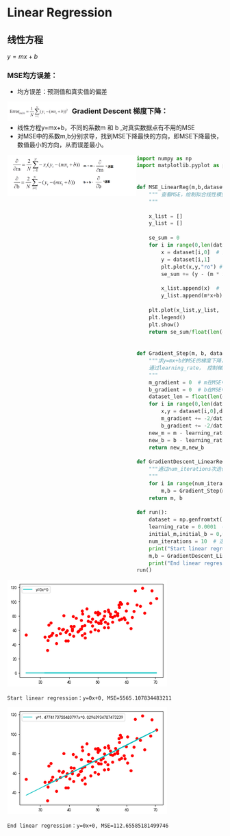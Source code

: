 
# Linear Regression

## 线性方程
$y = mx + b$ 
### MSE均方误差：

- 均方误差：预测值和真实值的偏差

<img src="./MSE.png" alt="MSE公式" width="30%" height="25%" align="left">

### Gradient Descent 梯度下降：

- 线性方程y=mx+b，不同的系数m 和 b ,对真实数据点有不用的MSE
- 对MSE中的系数m,b分别求导，找到MSE下降最快的方向，即MSE下降最快，数值最小的方向，从而误差最小。

<img src="m_b_gradient.png" alt="mse_gradient_descent" width=60% align="left">


```python
import numpy as np
import matplotlib.pyplot as plt


def MSE_LinearReg(m,b,dataset):
    """ 查看MSE，绘制拟合线性模型
    """
    
    x_list = []
    y_list = []
    
    se_sum = 0
    for i in range(0,len(dataset)):
        x = dataset[i,0]  # 第i行，第0列的数据，或者dataset[0][0])
        y = dataset[i,1]
        plt.plot(x,y,"ro") # plt.scatter(x,y,color="r")
        se_sum += (y - (m * x + b)) ** 2
        
        x_list.append(x)  # 拟合线 y =m*x+b
        y_list.append(m*x+b)
    
    plt.plot(x_list,y_list, 'c-',label="y={m}x+{b}".format(m=m,b=b))  
    plt.legend()
    plt.show()
    return se_sum/float(len(dataset))


def Gradient_Step(m, b, dataset, learning_rate):
    """求y=mx+b的MSE的梯度下降，使得MSE变小（误差变小），从而得到合适的系数m和b
    通过learning_rate， 控制梯度下降的步伐
    """
    m_gradient = 0  # m在MSE中的导数 
    b_gradient = 0  # b在MSE中的导数
    dataset_len = float(len(dataset))
    for i in range(0,len(dataset)):
        x,y = dataset[i,0],dataset[i,1]
        m_gradient += -2/dataset_len *x*(y - (m * x + b))  
        b_gradient += -2/dataset_len * (y - (m * x + b))
    new_m = m - learning_rate*m_gradient
    new_b = b - learning_rate*b_gradient
    return new_m,new_b
    
def GradientDescent_LinearReg_MSE(m, b, dataset,learning_rate, num_iterations):
    """通过num_iterations次迭代，使得梯度下降稳定在合适的位置，得到最小的MSE，同时获得最好的m,b。
    """
    for i in range(num_iterations):
        m,b = Gradient_Step(m, b, dataset, learning_rate) # 每次迭代，都更新m,b
    return m, b 

def run():
    dataset = np.genfromtxt("data.csv", delimiter=",")  # 返回的是numpy.ndarray 包含(x,y)点的数据集合
    learning_rate = 0.0001  # 梯段下降速率
    initial_m,initial_b = 0,0  # y = mx + b
    num_iterations = 10  # 迭代次数，每一次梯度下降的调整次数
    print("Start linear regression：y={m}x+{b}, MSE={mse}".format(m=initial_m, b=initial_b, mse=MSE_LinearReg(initial_m,initial_b,dataset)))
    m,b = GradientDescent_LinearReg_MSE(initial_m,initial_b,dataset,learning_rate, num_iterations)
    print("End linear regression：y={m}x+{b}, MSE={mse}".format(m=initial_m, b=initial_b, mse=MSE_LinearReg(m,b,dataset)))
run()
```


![png](output_3_0.png)


    Start linear regression：y=0x+0, MSE=5565.107834483211
    


![png](output_3_2.png)


    End linear regression：y=0x+0, MSE=112.65585181499746
    
